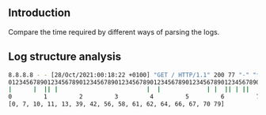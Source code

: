 ## Introduction

Compare the time required by different ways of parsing the logs.

## Log structure analysis

```bash
8.8.8.8 - - [28/Oct/2021:00:18:22 +0100] "GET / HTTP/1.1" 200 77 "-" "foo bar 1"
01234567890123456789012345678901234567890123456789012345678901234567890123456789
|      |  || |                         |  |             | |  || | ||  |        | 
0         1         2         3         4         5         6         7         
[0, 7, 10, 11, 13, 39, 42, 56, 58, 61, 62, 64, 66, 67, 70 79]
```

